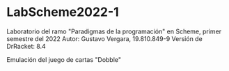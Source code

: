 # LabScheme2022-1
Laboratorio del ramo "Paradigmas de la programación" en Scheme, primer semestre del 2022
Autor: Gustavo Vergara, 19.810.849-9
Versión de DrRacket: 8.4

Emulación del juego de cartas "Dobble"